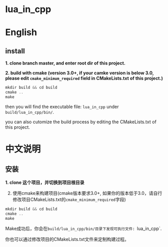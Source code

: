 # lua_in_cpp

# English

## install

**1. clone branch master, and enter root dir of this project.**

**2. build with cmake (version 3.0+, if your camke version is below 3.0, please edit `cmake_minimum_required` field in CMakeLists.txt of this project.)**

```c++
mkdir build && cd build
cmake ..
make
```

then you will find the executable file: `lua_in_cpp` under `build/lua_in_cpp/bin/`.

you can also cutomize the build process by editing the CMakeLists.txt of this project.

# 中文说明

## 安装

**1. clone 这个项目，并切换到项目根目录**

2. 使用cmake来构建项目(cmake版本要求3.0+, 如果你的版本低于3.0，请自行修改项目CMakeLists.txt的`cmake_minimum_required`字段)

```c++
mkdir build && cd build
cmake ..
make
```

Make成功后，你会在`build/lua_in_cpp/bin/目录下发现可执行文件: `lua_in_cpp`.

你也可以通过修改项目的CMakeLists.txt文件来定制构建过程。

